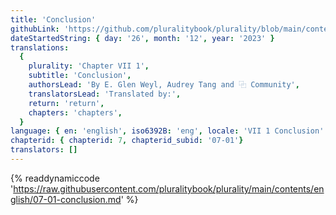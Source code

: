 ```yaml
---
title: 'Conclusion'
githubLink: 'https://github.com/pluralitybook/plurality/blob/main/contents/english/07-01-conclusion.md'
dateStartedString: { day: '26', month: '12', year: '2023' }
translations:
  {
    plurality: 'Chapter VII 1',
    subtitle: 'Conclusion',
    authorsLead: 'By E. Glen Weyl, Audrey Tang and ⿻ Community',
    translatorsLead: 'Translated by:',
    return: 'return',
    chapters: 'chapters',
  }
language: { en: 'english', iso6392B: 'eng', locale: 'VII 1 Conclusion' }
chapterid: { chapterid: 7, chapterid_subid: '07-01'}
translators: []
---
```

{% readdynamiccode 'https://raw.githubusercontent.com/pluralitybook/plurality/main/contents/english/07-01-conclusion.md' %}
